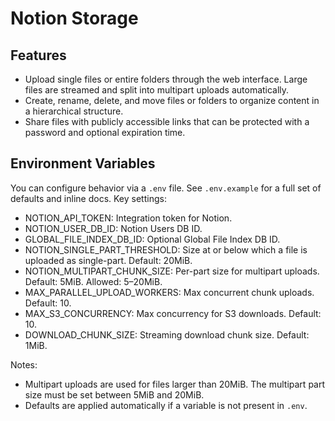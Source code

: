 # Notion Storage

## Features

- Upload single files or entire folders through the web interface. Large files are
  streamed and split into multipart uploads automatically.
- Create, rename, delete, and move files or folders to organize content in a
  hierarchical structure.
- Share files with publicly accessible links that can be protected with a
  password and optional expiration time.

## Environment Variables

You can configure behavior via a `.env` file. See `.env.example` for a full set
of defaults and inline docs. Key settings:

- NOTION_API_TOKEN: Integration token for Notion.
- NOTION_USER_DB_ID: Notion Users DB ID.
- GLOBAL_FILE_INDEX_DB_ID: Optional Global File Index DB ID.
- NOTION_SINGLE_PART_THRESHOLD: Size at or below which a file is uploaded as single-part. Default: 20MiB.
- NOTION_MULTIPART_CHUNK_SIZE: Per-part size for multipart uploads. Default: 5MiB. Allowed: 5–20MiB.
- MAX_PARALLEL_UPLOAD_WORKERS: Max concurrent chunk uploads. Default: 10.
- MAX_S3_CONCURRENCY: Max concurrency for S3 downloads. Default: 10.
- DOWNLOAD_CHUNK_SIZE: Streaming download chunk size. Default: 1MiB.

Notes:
- Multipart uploads are used for files larger than 20MiB. The multipart part size must be set between 5MiB and 20MiB.
- Defaults are applied automatically if a variable is not present in `.env`.
